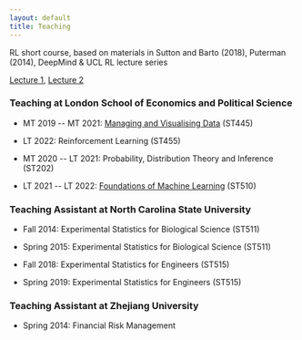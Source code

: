 ```yaml
---
layout: default
title: Teaching
---
```


RL short course, based on materials in Sutton and Barto (2018), Puterman (2014), DeepMind \& UCL RL lecture series 

[Lecture 1](https://github.com/callmespring/callmespring.github.io/blob/master/slides/lecture2.pdf), [Lecture 2](https://github.com/callmespring/callmespring.github.io/blob/master/slides/lecture3.pdf) 

### Teaching at London School of Economics and Political Science

* MT 2019 -- MT 2021: [Managing and Visualising Data](https://lse-st445.github.io/) (ST445)

* LT 2022: Reinforcement Learning (ST455)

* MT 2020 -- LT 2021: Probability, Distribution Theory and Inference (ST202)

* LT 2021 -- LT 2022: [Foundations of Machine Learning](https://lse-st510.github.io/) (ST510)

### Teaching Assistant at North Carolina State University

* Fall 2014: Experimental Statistics for Biological Science (ST511)

* Spring 2015: Experimental Statistics for Biological Science (ST511)

* Fall 2018: Experimental Statistics for Engineers (ST515)

* Spring 2019: Experimental Statistics for Engineers (ST515)

### Teaching Assistant at Zhejiang University

* Spring 2014: Financial Risk Management
